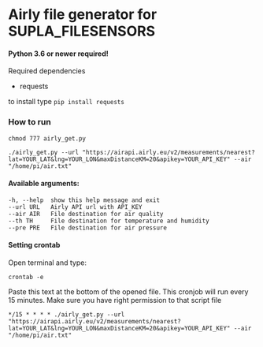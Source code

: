 # Airly file generator for SUPLA_FILESENSORS

#### Python 3.6 or newer required!

Required dependencies
 - requests

to install type `pip install requests`

### How to run
```
chmod 777 airly_get.py
```
```
./airly_get.py --url "https://airapi.airly.eu/v2/measurements/nearest?lat=YOUR_LAT&lng=YOUR_LON&maxDistanceKM=20&apikey=YOUR_API_KEY" --air "/home/pi/air.txt"
```
#### Available arguments:
```
-h, --help  show this help message and exit
--url URL   Airly API url with API_KEY
--air AIR   File destination for air quality
--th TH     File destination for temperature and humidity
--pre PRE   File destination for air pressure
```
#### Setting crontab

Open terminal and type:
```
crontab -e
```
Paste this text at the bottom of the opened file. This cronjob will run every 15 minutes. Make sure you have right permission to that script file
```
*/15 * * * * ./airly_get.py --url "https://airapi.airly.eu/v2/measurements/nearest?lat=YOUR_LAT&lng=YOUR_LON&maxDistanceKM=20&apikey=YOUR_API_KEY" --air "/home/pi/air.txt"

```